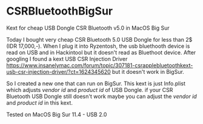 # CSRBluetoothBigSur
Kext for cheap USB Dongle CSR Bluetooth v5.0 in MacOS Big Sur

Today I bought very cheap CSR Bluetooth 5.0 USB Dongle for less than 2$ (IDR 17,000,-). When I plug it into Ryzentosh, the usb bluethooth device is read on USB and in Hackintool but it doesn't read as Bluethoot device. After googling I found a kext USB CSR Injection Driver https://www.insanelymac.com/forum/topic/307181-csrapplebluetoothkext-usb-csr-injection-driver/?ct=1624345620 but it doesn't work in BigSur.

So I created a new one that can run on BigSur. This kext is just Info.plist which adjusts *vendor id* and *product id* of USB Dongle. if your CSR Bluetooth USB Dongle still doesn't work maybe you can adjust the *vendor id* and *product id* in this kext.

Tested on MacOS Big Sur 11.4 - USB 2.0

